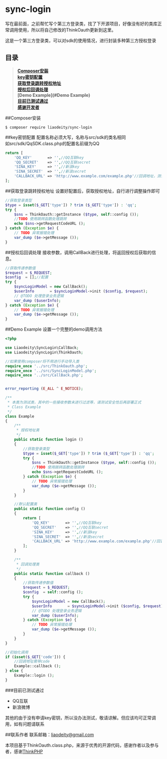 # sync-login
写在最前面，之前帮忙写个第三方登录类，找了下开源项目，好像没有好的类库正常调用使用，所以将自己修改的ThinkOauth更新到这里。  


这是一个第三方登录类，可以对sdk的使用情况，进行封装多种第三方授权登录

## 目录 
> **[Composer安装](#Composer安装)**  
> **[key密钥配置](#key密钥配置)**  
> **[获取登录跳转授权地址](#获取登录跳转授权地址)**  
> **[授权后回调处理](#授权后回调处理)**  
> **[Demo Example](#Demo Example)**  
> **[目前已测试通过](#目前已测试通过)**  
> **[感谢开发者](#感谢开发者)**

##Composer安装
``` base
$ composer require liaodeity/sync-login
```

##key密钥配置
配置名称必须大写，名称与src/sdk的类名相同  
如src/sdk/QqSDK.class.php的配置名前缀为QQ  

``` php
return [
    'QQ_KEY'       => '',//QQ互联key
    'QQ_SECRET'    => '',//QQ互联secret
    'SINA_KEY'     => '',//新浪key
    'SINA_SECRET'  => '',//新浪secret
    'CALLBACK_URL' => 'http://www.example.com/example.php'//回调地址，测试为当前地址
];
```

##获取登录跳转授权地址
设置好配置后，获取授权地址，自行进行调整操作即可
``` php
//获取登录类型
$type = isset($_GET['type']) ? trim ($_GET['type']) : 'qq';
try {
    $sns = ThinkOauth::getInstance ($type, self::config ());
    //TODO 使用跳转函数处理跳转
    echo $sns->getRequestCodeURL ();
} catch (Exception $e) {
    // TODO 异常报错处理
    var_dump ($e->getMessage ());
}
```

##授权后回调处理
接收参数，调用CallBack进行处理，将返回授权后获取的信息。  
``` php
//获取传递参数值
$request = $_REQUEST;
$config  = [];//配置
try {
    $syncLoginModel = new CallBack();
    $userInfo       = $syncLoginModel->init ($config, $request);
    // @TODO 处理登录业务逻辑
    var_dump ($userInfo);
} catch (Exception $e) {
    // TODO 异常报错处理
    var_dump ($e->getMessage ());
}
```

##Demo Example
设置一个完整的demo调用方法
``` php 
<?php

use Liaodeity\SyncLogin\CallBack;
use Liaodeity\SyncLogin\ThinkOauth;

//如果使用composer将不用进行手动导入类
require_once '../src/ThinkOauth.php';
require_once '../src/SyncLoginModel.php';
require_once '../src/CallBack.php';


error_reporting (E_ALL ^ E_NOTICE);

/**
 * 本类为测试类，其中的一些接收参数未进行过滤等，请测试安全性后再部署正式
 * Class Example
 */
class Example
{
    /**
     * 授权地址类
     */
    public static function login ()
    {
        //获取登录类型
        $type = isset($_GET['type']) ? trim ($_GET['type']) : 'qq';
        try {
            $sns = ThinkOauth::getInstance ($type, self::config ());
            //TODO 使用跳转函数处理跳转
            echo $sns->getRequestCodeURL ();
        } catch (Exception $e) {
            // TODO 异常报错处理
            var_dump ($e->getMessage ());
        }
    }

    //默认配置类
    public static function config ()
    {
        return [
            'QQ_KEY'       => '',//QQ互联key
            'QQ_SECRET'    => '',//QQ互联secret
            'SINA_KEY'     => '',//新浪key
            'SINA_SECRET'  => '',//新浪secret
            'CALLBACK_URL' => 'http://www.example.com/example.php'//回调地址，测试为当前地址
        ];
    }

    /**
     * 回调处理类
     */
    public static function callback ()
    {
        //获取传递参数值
        $request = $_REQUEST;
        $config  = self::config ();
        try {
            $syncLoginModel = new CallBack();
            $userInfo       = $syncLoginModel->init ($config, $request);
            // @TODO 处理登录业务逻辑
            var_dump ($userInfo);
        } catch (Exception $e) {
            // TODO 异常报错处理
            var_dump ($e->getMessage ());
        }
    }
}

//初始化调用
if (isset($_GET['code'])) {
    //回调地址需带code
    Example::callback ();
} else {
    Example::login ();
}

```

###目前已测试通过
* QQ互联
* 新浪微博

其他的由于没有申请key密钥，所以没办法测试，敬请谅解。但应该均可正常调用，如有问题请联系

##联系作者 
联系邮箱：[liaodeity@gmail.com](mailto:liaodeity@gmail.com)  


本项目基于ThinkOauth.class.php，来源于优秀的开源代码，感谢作者以及参与者，感谢[ThinkPHP](http://www.thinkphp.cn) 